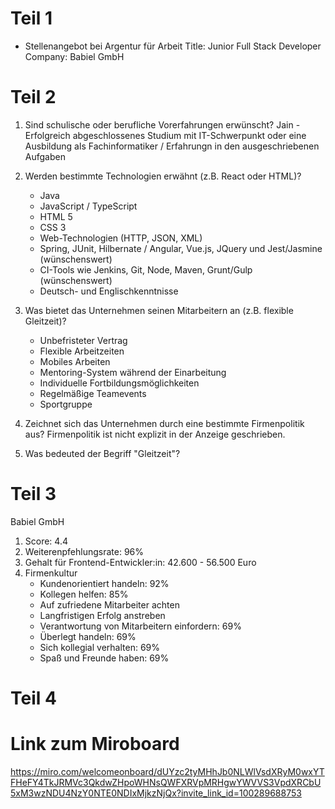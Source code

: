 # Teil 1
- Stellenangebot bei Argentur für Arbeit
Title: Junior Full Stack Developer
Company: Babiel GmbH

# Teil 2
1. Sind schulische oder berufliche Vorerfahrungen erwünscht?
    Jain - Erfolgreich abgeschlossenes Studium mit IT-Schwerpunkt oder eine Ausbildung als Fachinformatiker / Erfahrungn in den ausgeschriebenen Aufgaben

2. Werden bestimmte Technologien erwähnt (z.B. React oder HTML)?
    - Java
    - JavaScript / TypeScript
    - HTML 5
    - CSS 3
    - Web-Technologien (HTTP, JSON, XML)
    - Spring, JUnit, Hilbernate / Angular, Vue.js, JQuery und Jest/Jasmine (wünschenswert)
    - CI-Tools wie Jenkins, Git, Node, Maven, Grunt/Gulp (wünschenswert)
    - Deutsch- und Englischkenntnisse

3. Was bietet das Unternehmen seinen Mitarbeitern an (z.B. flexible Gleitzeit)?
    - Unbefristeter Vertrag
    - Flexible Arbeitzeiten
    - Mobiles Arbeiten
    - Mentoring-System während der Einarbeitung
    - Individuelle Fortbildungsmöglichkeiten
    - Regelmäßige Teamevents
    - Sportgruppe

4. Zeichnet sich das Unternehmen durch eine bestimmte Firmenpolitik aus?
Firmenpolitik ist nicht explizit in der Anzeige geschrieben. 

5. Was bedeuted der Begriff "Gleitzeit"?

# Teil 3
Babiel GmbH
1. Score: 4.4
2. Weiterenpfehlungsrate: 96%
3. Gehalt für Frontend-Entwickler:in: 42.600 - 56.500 Euro
4. Firmenkultur
    - Kundenorientiert handeln: 92%
    - Kollegen helfen: 85%
    - Auf zufriedene Mitarbeiter achten
    - Langfristigen Erfolg anstreben
    - Verantwortung von Mitarbeitern einfordern: 69%
    - Überlegt handeln: 69%
    - Sich kollegial verhalten: 69%
    - Spaß und Freunde haben: 69%

# Teil 4


# Link zum Miroboard
https://miro.com/welcomeonboard/dUYzc2tyMHhJb0NLWlVsdXRyM0wxYTFHeFY4TkJRMVc3QkdwZHpoWHNsQWFXRVpMRHgwYWVVS3VpdXRCbU5xM3wzNDU4NzY0NTE0NDIxMjkzNjQx?invite_link_id=100289688753 